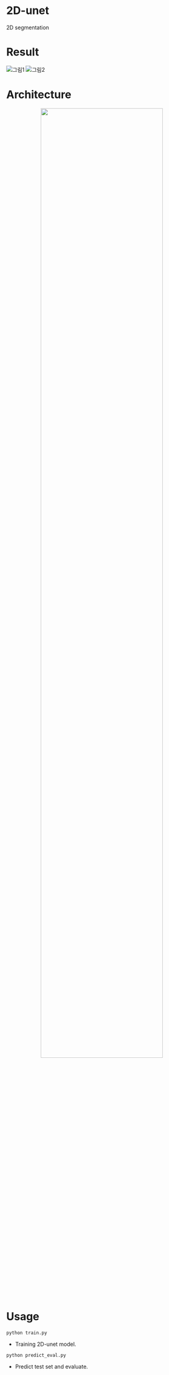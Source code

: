 # 2D-unet
2D segmentation

# Result
![그림1](https://user-images.githubusercontent.com/97432613/158136236-e3fa51d2-71f3-4e27-9a99-eb7dc68d3fbd.png)
![그림2](https://user-images.githubusercontent.com/97432613/158136241-4e2fdbb8-a19e-4568-983b-30f5670c04ad.png)

# Architecture
<p align="center">
    <img src="https://user-images.githubusercontent.com/97432613/158135549-f00774ae-7a7d-4ae7-9abc-65565a868b7f.png"  width="80%" height="80%"/>
</p>

# Usage
```python train.py```
- Training 2D-unet model.

```python predict_eval.py```
- Predict test set and evaluate.
